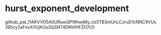 # hurst_exponent_development

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
